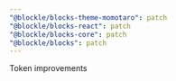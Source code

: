 ```yaml
---
"@blockle/blocks-theme-momotaro": patch
"@blockle/blocks-react": patch
"@blockle/blocks-core": patch
"@blockle/blocks": patch
---
```


Token improvements
